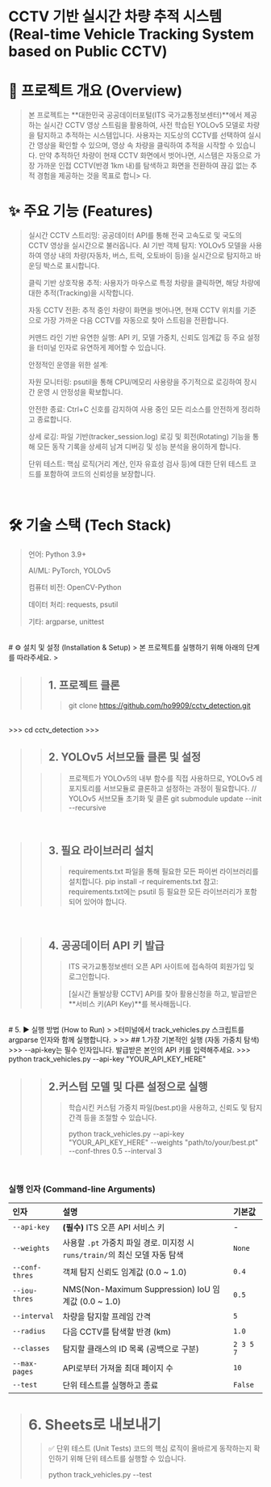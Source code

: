 # CCTV 기반 실시간 차량 추적 시스템 (Real-time Vehicle Tracking System based on Public CCTV)

# 📝 프로젝트 개요 (Overview)
> 본 프로젝트는 **대한민국 공공데이터포털(ITS 국가교통정보센터)**에서 제공하는 실시간 CCTV 영상 스트림을 활용하여, 사전 학습된 YOLOv5 모델로 차량을 탐지하고 추적하는 시스템입니다.
> 사용자는 지도상의 CCTV를 선택하여 실시간 영상을 확인할 수 있으며, 영상 속 차량을 클릭하여 추적을 시작할 수 있습니다. 만약 추적하던 차량이 현재 CCTV 화면에서 벗어나면, 시스템은 자동으로 가장 가까운 인접 CCTV(반경 1km 내)를 탐색하고 화면을 전환하여 끊김 없는 추적 경험을 제공하는 것을 목표로 합니> 다.

# ✨ 주요 기능 (Features)
> 실시간 CCTV 스트리밍: 공공데이터 API를 통해 전국 고속도로 및 국도의 CCTV 영상을 실시간으로 불러옵니다.
> AI 기반 객체 탐지: YOLOv5 모델을 사용하여 영상 내의 차량(자동차, 버스, 트럭, 오토바이 등)을 실시간으로 탐지하고 바운딩 박스로 표시합니다.
> 
> 클릭 기반 상호작용 추적: 사용자가 마우스로 특정 차량을 클릭하면, 해당 차량에 대한 추적(Tracking)을 시작합니다.
> 
> 자동 CCTV 전환: 추적 중인 차량이 화면을 벗어나면, 현재 CCTV 위치를 기준으로 가장 가까운 다음 CCTV를 자동으로 찾아 스트림을 전환합니다.
> 
> 커맨드 라인 기반 유연한 실행: API 키, 모델 가중치, 신뢰도 임계값 등 주요 설정을 터미널 인자로 유연하게 제어할 수 있습니다.
> 
> 안정적인 운영을 위한 설계:
> 
> 자원 모니터링: psutil을 통해 CPU/메모리 사용량을 주기적으로 로깅하여 장시간 운영 시 안정성을 확보합니다.
> 
> 안전한 종료: Ctrl+C 신호를 감지하여 사용 중인 모든 리소스를 안전하게 정리하고 종료합니다.
> 
> 상세 로깅: 파일 기반(tracker_session.log) 로깅 및 회전(Rotating) 기능을 통해 모든 동작 기록을 상세히 남겨 디버깅 및 성능 분석을 용이하게 합니다.
> 
> 단위 테스트: 핵심 로직(거리 계산, 인자 유효성 검사 등)에 대한 단위 테스트 코드를 포함하여 코드의 신뢰성을 보장합니다.
> 
<br />

# 🛠️ 기술 스택 (Tech Stack)
> 언어: Python 3.9+
> 
> AI/ML: PyTorch, YOLOv5
> 
> 컴퓨터 비전: OpenCV-Python
> 
> 데이터 처리: requests, psutil
> 
> 기타: argparse, unittest
<br />
# ⚙️ 설치 및 설정 (Installation & Setup)
> 본 프로젝트를 실행하기 위해 아래의 단계를 따라주세요.
>
<br />

>> ## 1. 프로젝트 클론
>>> git clone https://github.com/ho9909/cctv_detection.git
<br />
>>> cd cctv_detection
>>>
<br />

>> ## 2. YOLOv5 서브모듈 클론 및 설정
> 
>>> 프로젝트가 YOLOv5의 내부 함수를 직접 사용하므로, YOLOv5 레포지토리를 서브모듈로 클론하고 설정하는 과정이 필요합니다.
>>> // YOLOv5 서브모듈 초기화 및 클론
>>> git submodule update --init --recursive
<br />

>> ## 3. 필요 라이브러리 설치
>>> requirements.txt 파일을 통해 필요한 모든 파이썬 라이브러리를 설치합니다.
>>> pip install -r requirements.txt
>>> 참고: requirements.txt에는 psutil 등 필요한 모든 라이브러리가 포함되어 있어야 합니다.
<br />

>> ## 4. 공공데이터 API 키 발급
>>>
>>> ITS 국가교통정보센터 오픈 API 사이트에 접속하여 회원가입 및 로그인합니다.
>>>
>>>[실시간 돌발상황 CCTV] API를 찾아 활용신청을 하고, 발급받은 **서비스 키(API Key)**를 복사해둡니다.
<br />
# 5. ▶️ 실행 방법 (How to Run)
>
>터미널에서 track_vehicles.py 스크립트를 argparse 인자와 함께 실행합니다.
>
>> ## 1.가장 기본적인 실행 (자동 가중치 탐색)
>>> --api-key는 필수 인자입니다. 발급받은 본인의 API 키를 입력해주세요.
>>> python track_vehicles.py --api-key "YOUR_API_KEY_HERE"

>> ## 2.커스텀 모델 및 다른 설정으로 실행
>>> 학습시킨 커스텀 가중치 파일(best.pt)을 사용하고, 신뢰도 및 탐지 간격 등을 조절할 수 있습니다.
>>>
>>> python track_vehicles.py --api-key "YOUR_API_KEY_HERE" --weights "path/to/your/best.pt" --conf-thres 0.5 --interval 3
</br>

### 실행 인자 (Command-line Arguments)

| 인자 | 설명 | 기본값 |
| :--- | :--- | :--- |
| `--api-key` | **(필수)** ITS 오픈 API 서비스 키 | - |
| `--weights` | 사용할 `.pt` 가중치 파일 경로. 미지정 시 `runs/train/`의 최신 모델 자동 탐색 | `None` |
| `--conf-thres` | 객체 탐지 신뢰도 임계값 (0.0 ~ 1.0) | `0.4` |
| `--iou-thres` | NMS(Non-Maximum Suppression) IoU 임계값 (0.0 ~ 1.0) | `0.5` |
| `--interval` | 차량을 탐지할 프레임 간격 | `5` |
| `--radius` | 다음 CCTV를 탐색할 반경 (km) | `1.0` |
| `--classes` | 탐지할 클래스의 ID 목록 (공백으로 구분) | `2 3 5 7` |
| `--max-pages` | API로부터 가져올 최대 페이지 수 | `10` |
| `--test` | 단위 테스트를 실행하고 종료 | `False` |

> # 6. Sheets로 내보내기
>> ✅ 단위 테스트 (Unit Tests)
>>코드의 핵심 로직이 올바르게 동작하는지 확인하기 위해 단위 테스트를 실행할 수 있습니다.
>>
>> python track_vehicles.py --test
</br>
